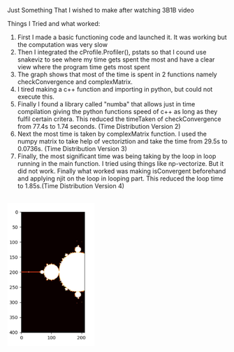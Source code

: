 Just Something That I wished to make after watching 3B1B video


Things I Tried and what worked:
1. First I made a basic functioning code and launched it. It was working but the computation was very slow
2. Then I integrated the cProfile.Profiler(), pstats so that I cound use snakeviz to see where my time gets spent the most and have a clear view where the program time gets most spent
3. The graph shows that most of the time is spent in 2 functions namely checkConvergence and complexMatrix.
4. I tired making a c++ function and importing in python, but could not execute this.
5. Finally I found a library called "numba" that allows just in time compilation giving the python functions speed of c++ as long as they fulfil certain critera. This reduced the timeTaken of checkConvergence from 77.4s to 1.74 seconds. (Time Distribution Version 2)
6. Next the most time is taken by complexMatrix function. I used the numpy matrix to take help of vectoriztion and take the time from 29.5s to 0.0736s. (Time Distribution Version 3)
7. Finally, the most significant time was being taking by the loop in loop running in the main function. I tried using things like np-vectorize. But it did not work. Finally what worked was making isConvergent beforehand and applying njit on the loop in looping part. This reduced the loop time to 1.85s.(Time Distribution Version 4) 


<br/>
<img src="./readme_assets/Figure_1.jpg" alt = "draft 1" width="200px">